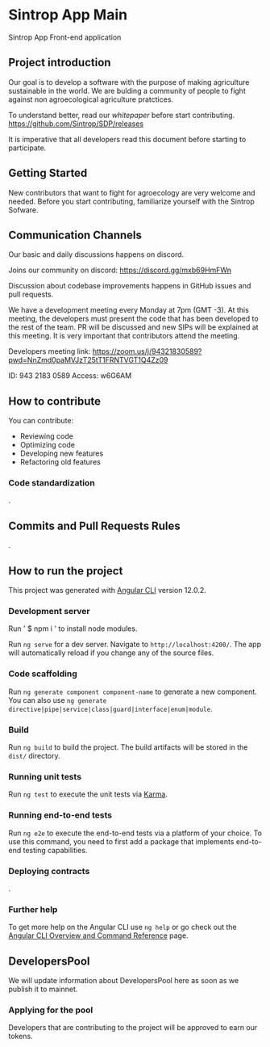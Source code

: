 # Sintrop App Main

Sintrop App Front-end application

## Project introduction 
Our goal is to develop a software with the purpose of making agriculture sustainable in the world. We are bulding a community of people to fight against non agroecological agriculture pratctices. 

To understand better, read our _whitepaper_ before start contributing.
https://github.com/Sintrop/SDP/releases

It is imperative that all developers read this document before starting to participate.


## Getting Started

New contributors that want to fight for agroecology are very welcome and needed.
Before you start contributing, familiarize yourself with the Sintrop Sofware.


## Communication Channels
Our basic and daily discussions happens on discord.

Joins our community on discord:
https://discord.gg/mxb69HmFWn

Discussion about codebase improvements happens in GitHub issues and pull requests.

We have a development meeting every Monday at 7pm (GMT -3). At this meeting, the developers must present the code that has been developed to the rest of the team. PR will be discussed and new SIPs will be explained at this meeting. It is very important that contributors attend the meeting.

Developers meeting link:
https://zoom.us/j/94321830589?pwd=NnZmd0paMVJzT25tT1FRNTVGT1Q4Zz09

ID: 943 2183 0589
Access: w6G6AM

## How to contribute
You can contribute:

- Reviewing code
- Optimizing code
- Developing new features
- Refactoring old features

### Code standardization
.

## Commits and Pull Requests Rules
.

## How to run the project
This project was generated with [Angular CLI](https://github.com/angular/angular-cli) version 12.0.2.

### Development server

Run ' $ npm i ' to install node modules.

Run `ng serve` for a dev server. Navigate to `http://localhost:4200/`. The app will automatically reload if you change any of the source files.

### Code scaffolding

Run `ng generate component component-name` to generate a new component. You can also use `ng generate directive|pipe|service|class|guard|interface|enum|module`.

### Build

Run `ng build` to build the project. The build artifacts will be stored in the `dist/` directory.

### Running unit tests

Run `ng test` to execute the unit tests via [Karma](https://karma-runner.github.io).

### Running end-to-end tests

Run `ng e2e` to execute the end-to-end tests via a platform of your choice. To use this command, you need to first add a package that implements end-to-end testing capabilities.

### Deploying contracts
.

### Further help

To get more help on the Angular CLI use `ng help` or go check out the [Angular CLI Overview and Command Reference](https://angular.io/cli) page.

## DevelopersPool
We will update information about DevelopersPool here as soon as we publish it to mainnet.

### Applying for the pool
Developers that are contributing to the project will be approved to earn our tokens.


